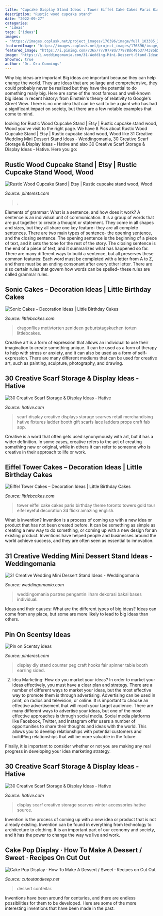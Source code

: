 ```yaml
---
title: "Cupcake Display Stand Ideas : Tower Eiffel Cake Cakes Paris Birthday Theme Toronto Towers Gold Tour Eifel Eyeful Decoration 3d Flickr Amazing English"
description: "Rustic wood cupcake stand"
date: "2022-09-27"
categories:
- "ideas"
tags: ["ideas"]
images:
- "https://images.coplusk.net/project_images/176396/image/full_103305_2F2014-07-15-210909-cake-pop-display2.jpg"
featuredImage: "https://images.coplusk.net/project_images/176396/image/full_103305_2F2014-07-15-210909-cake-pop-display2.jpg"
featured_image: "https://i.pinimg.com/736x/77/97/8d/77978dc48b377438bb5f12f9382b9fd4.jpg"
image: "https://i.weddingomania.com/31-Wedding-Mini-Dessert-Stand-Ideas14.jpg"
ShowToc: true
author: "Dr. Ora Cummings"
---
```



Why big ideas are important
Big ideas are important because they can help change the world. They are ideas that are so large and comprehensive, they could probably never be realized but they have the potential to do something really big. Here are some of the most famous and well-known big ideas in recent history: from Einstein's theory of relativity to Google's Street View. There is no one idea that can be said to be a giant who has had a significant impact on society, but there are a few notable examples that come to mind.

	

		
looking for Rustic Wood Cupcake Stand | Etsy | Rustic cupcake stand wood, Wood you've visit to the right page. We have 8 Pics about Rustic Wood Cupcake Stand | Etsy | Rustic cupcake stand wood, Wood like 31 Creative Wedding Mini Dessert Stand Ideas - Weddingomania, 30 Creative Scarf Storage &amp; Display Ideas - Hative and also 30 Creative Scarf Storage &amp; Display Ideas - Hative. Here you go:
		
    
## Rustic Wood Cupcake Stand | Etsy | Rustic Cupcake Stand Wood, Wood

<img loading=lazy src="https://i.pinimg.com/736x/77/97/8d/77978dc48b377438bb5f12f9382b9fd4.jpg" onerror="this.onerror=null;this.src='https://tse3.mm.bing.net/th?id=OIP.GLizhSHrzC9re8CumoDUrAHaJ4&amp;pid=15.1';" alt="Rustic Wood Cupcake Stand | Etsy | Rustic cupcake stand wood, Wood">

_Source: pinterest.com_

>. 

	

Elements of grammar: What is a sentence, and how does it work?
A sentence is an individual unit of communication. It is a group of words that are put together to create a thought or statement. They come in all shapes and sizes, but they all share one key feature- they are all complete sentences. There are two main types of sentence- the opening sentence, and the closing sentence. The opening sentence is the beginning of a piece of text, and it sets the tone for the rest of the story. The closing sentence is the end of a piece of text, and it summarizes what has happened so far. There are many different ways to build a sentence, but all preserves these common features: Each word must be completed with a letter from A to Z, and there must be an ending consonant after every other letter. There are also certain rules that govern how words can be spelled- these rules are called grammar rules.

    
## Sonic Cakes – Decoration Ideas | Little Birthday Cakes

<img loading=lazy src="https://www.littlebcakes.com/wp-content/uploads/2014/05/Sonic-Cake-Decorations-1024x768.jpg" onerror="this.onerror=null;this.src='https://tse2.mm.bing.net/th?id=OIP.KR6_yEE6cCLK5hPAAQUxfAHaFj&amp;pid=15.1';" alt="Sonic Cakes – Decoration Ideas | Little Birthday Cakes">

_Source: littlebcakes.com_

>dragonflies motivtorten zenideen geburtstagskuchen torten littlebcakes. 

	

Creative art is a form of expression that allows an individual to use their imagination to create something unique. It can be used as a form of therapy to help with stress or anxiety, and it can also be used as a form of self-expression. There are many different mediums that can be used for creative art, such as painting, sculpture, photography, and drawing.

    
## 30 Creative Scarf Storage &amp; Display Ideas - Hative

<img loading=lazy src="http://hative.com/wp-content/uploads/2015/03/scarf-storage-ideas/18-creative-scarf-storage-and-display-ideas.jpg" onerror="this.onerror=null;this.src='https://tse1.mm.bing.net/th?id=OIP.c5J0HupbKDhjwNlEKR3-MwHaMY&amp;pid=15.1';" alt="30 Creative Scarf Storage &amp; Display Ideas - Hative">

_Source: hative.com_

>scarf display creative displays storage scarves retail merchandising hative fixtures ladder booth gift scarfs lace ladders props craft fab app. 

	

Creative is a word that often gets used synonymously with art, but it has a wider definition. In some cases, creative refers to the act of creating something new or original, while in others it can refer to someone who is creative in their approach to life or work.

    
## Eiffel Tower Cakes – Decoration Ideas | Little Birthday Cakes

<img loading=lazy src="http://www.littlebcakes.com/wp-content/uploads/2014/02/Eiffel-Tower-Cakes.jpg" onerror="this.onerror=null;this.src='https://tse1.mm.bing.net/th?id=OIP.E1NWIFR-xDAqPOcNOdadxgHaLD&amp;pid=15.1';" alt="Eiffel Tower Cakes – Decoration Ideas | Little Birthday Cakes">

_Source: littlebcakes.com_

>tower eiffel cake cakes paris birthday theme toronto towers gold tour eifel eyeful decoration 3d flickr amazing english. 

	

What is invention?
Invention is a process of coming up with a new idea or product that has not been created before. It can be something as simple as creating a new way to do something, or coming up with a new design for an existing product. Inventions have helped people and businesses around the world achieve success, and they are often seen as essential to innovation.

    
## 31 Creative Wedding Mini Dessert Stand Ideas - Weddingomania

<img loading=lazy src="https://i.weddingomania.com/31-Wedding-Mini-Dessert-Stand-Ideas14.jpg" onerror="this.onerror=null;this.src='https://tse2.mm.bing.net/th?id=OIP.TMqV2tyUOBNrMsCCDdM0zAAAAA&amp;pid=15.1';" alt="31 Creative Wedding Mini Dessert Stand Ideas - Weddingomania">

_Source: weddingomania.com_

>weddingomania postres pengantin ilham dekorasi bakal bases individual. 

	

Ideas and their causes: What are the different types of big ideas?
Ideas can come from any place, but some are more likely to lead to big ideas than others.

    
## Pin On Scentsy Ideas

<img loading=lazy src="https://i.pinimg.com/736x/c1/4e/ee/c14eee806e8fab15c9453d0eac6ad546.jpg" onerror="this.onerror=null;this.src='https://tse2.mm.bing.net/th?id=OIP.xXFYXgn2x5pFIX-Jhs2_3QAAAA&amp;pid=15.1';" alt="Pin on Scentsy ideas">

_Source: pinterest.com_

>display diy stand counter peg craft hooks fair spinner table booth earring sided. 

	

2. Idea Marketing: How do you market your ideas?
In order to market your ideas effectively, you must have a clear plan and strategy. There are a number of different ways to market your ideas, but the most effective way to promote them is through advertising. Advertising can be used in print, on radios and television, or online. It is important to choose an effective advertisement that will reach your target audience.
There are many different ways to advertise your ideas, but one of the most effective approaches is through social media. Social media platforms like Facebook, Twitter, and Instagram offer users a number of opportunities to share their thoughts and ideas with the world. This allows you to develop relationships with potential customers and buildPing relationships that will be more valuable in the future.

Finally, it is important to consider whether or not you are making any real progress in developing your idea marketing strategy.

    
## 30 Creative Scarf Storage &amp; Display Ideas - Hative

<img loading=lazy src="https://hative.com/wp-content/uploads/2015/03/scarf-storage-ideas/5-creative-scarf-storage-and-display-ideas.jpg" onerror="this.onerror=null;this.src='https://tse3.mm.bing.net/th?id=OIP.C7vsjFHEckY2RiPxWHCaIwHaOn&amp;pid=15.1';" alt="30 Creative Scarf Storage &amp; Display Ideas - Hative">

_Source: hative.com_

>display scarf creative storage scarves winter accessories hative source. 

	

Invention is the process of coming up with a new idea or product that is not already existing. Invention can be found in everything from technology to architecture to clothing. It is an important part of our economy and society, and it has the power to change the way we live and work.

    
## Cake Pop Display · How To Make A Dessert / Sweet · Recipes On Cut Out

<img loading=lazy src="https://images.coplusk.net/project_images/176396/image/full_103305_2F2014-07-15-210909-cake-pop-display2.jpg" onerror="this.onerror=null;this.src='https://tse3.mm.bing.net/th?id=OIP.tZLRTvQeqfiVFAIjyrt1SQHaJ4&amp;pid=15.1';" alt="Cake Pop Display · How To Make A Dessert / Sweet · Recipes on Cut Out">

_Source: cutoutandkeep.net_

>dessert confeitar. 

	

Inventions have been around for centuries, and there are endless possibilities for them to be developed. Here are some of the more interesting inventions that have been made in the past:

